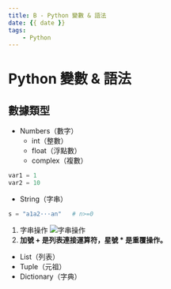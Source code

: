 ```yaml
---
title: B - Python 變數 & 語法
date: {{ date }}
tags: 
    - Python
---
```

# Python 變數 & 語法
## 數據類型
* Numbers（數字）
    * int（整數）
    * float（浮點數）
    * complex（複數）

```python
var1 = 1
var2 = 10
```
* String（字串）

```python
s = "a1a2···an"   # n>=0
```
1. 字串操作
![字串操作](https://www.runoob.com/wp-content/uploads/2014/08/list_slicing1_new1.png)
2. **加號 + 是列表連接運算符，星號 * 是重覆操作。**


* List（列表）
* Tuple（元祖）
* Dictionary（字典）